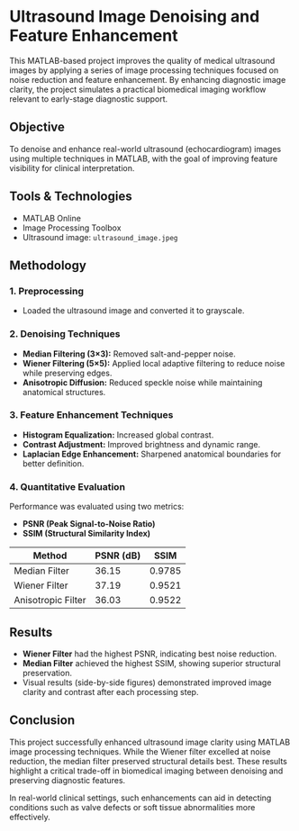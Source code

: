 #  Ultrasound Image Denoising and Feature Enhancement

This MATLAB-based project improves the quality of medical ultrasound images by applying a series of image processing techniques focused on noise reduction and feature enhancement. By enhancing diagnostic image clarity, the project simulates a practical biomedical imaging workflow relevant to early-stage diagnostic support.

##  Objective

To denoise and enhance real-world ultrasound (echocardiogram) images using multiple techniques in MATLAB, with the goal of improving feature visibility for clinical interpretation.

##  Tools & Technologies

- MATLAB Online  
- Image Processing Toolbox  
- Ultrasound image: `ultrasound_image.jpeg`

##  Methodology

### 1. Preprocessing
- Loaded the ultrasound image and converted it to grayscale.

### 2. Denoising Techniques
- **Median Filtering (3×3):** Removed salt-and-pepper noise.
- **Wiener Filtering (5×5):** Applied local adaptive filtering to reduce noise while preserving edges.
- **Anisotropic Diffusion:** Reduced speckle noise while maintaining anatomical structures.

### 3. Feature Enhancement Techniques
- **Histogram Equalization:** Increased global contrast.
- **Contrast Adjustment:** Improved brightness and dynamic range.
- **Laplacian Edge Enhancement:** Sharpened anatomical boundaries for better definition.

### 4. Quantitative Evaluation
Performance was evaluated using two metrics:
- **PSNR (Peak Signal-to-Noise Ratio)**
- **SSIM (Structural Similarity Index)**

| Method              | PSNR (dB) | SSIM   |
|---------------------|-----------|--------|
| Median Filter       | 36.15     | 0.9785 |
| Wiener Filter       | 37.19     | 0.9521 |
| Anisotropic Filter  | 36.03     | 0.9522 |

##  Results

- **Wiener Filter** had the highest PSNR, indicating best noise reduction.
- **Median Filter** achieved the highest SSIM, showing superior structural preservation.
- Visual results (side-by-side figures) demonstrated improved image clarity and contrast after each processing step.

##  Conclusion

This project successfully enhanced ultrasound image clarity using MATLAB image processing techniques. While the Wiener filter excelled at noise reduction, the median filter preserved structural details best. These results highlight a critical trade-off in biomedical imaging between denoising and preserving diagnostic features.

In real-world clinical settings, such enhancements can aid in detecting conditions such as valve defects or soft tissue abnormalities more effectively.

